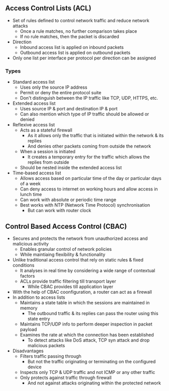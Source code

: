 ## Access Control Lists (ACL)
- Set of rules defined to control network traffic and reduce network attacks
  - Once a rule matches, no further comparison takes place
  - If no rule matches, then the packet is discarded
- Direction
  - Inbound access list is applied on inbound packets
  - Outbound access list is applied on outbound packets
- Only one list per interface per protocol per direction can be assigned

### Types
- Standard access list
  - Uses only the source IP address
  - Permit or deny the entire protocol suite
  - Don't distinguish between the IP traffic like TCP, UDP, HTTPS, etc.
- Extended access list
  - Uses source IP & port and destination IP & port
  - Can also mention which type of IP traffic should be allowed or denied
- Reflexive access list
  - Acts as a stateful firewall
    - As it allows only the traffic that is initiated within the network & its replies
    - And denies other packets coming from outside the network
  - When a session is initiated
    - It creates a temporary entry for the traffic which allows the replies from outside
  - Should be nested inside the extended access list
- Time-based access list
  - Allows access based on particular time of the day or particular days of a week
  - Can deny access to internet on working hours and allow access in lunch time
  - Can work with absolute or periodic time range
  - Best works with NTP (Network Time Protocol) synchronisation
    - But can work with router clock

## Control Based Access Control (CBAC)
- Secures and protects the network from unauthorized access and malicious activity
  - Enables granular control of network policies
  - While maintiaing flexibility & functionality
- Unlike traditional access control that rely on static rules & fixed conditions
  - It analyses in real time by considering a wide range of contextual factors
  - ACLs provide traffic filtering till transport layer
    - While CBAC provides till application layer
- With the help of CBAC coonfiguration, a router can act as a firewall
- In addition to access lists
  - Maintains a state table in which the sessions are maintained in memory
    - The outbound traffic & its replies can pass the router using this state entry
  - Maintains TCP/UDP info to perform deeper inspection in packet payload
  - Examines the rate at which the connection has been established
    - To detect attacks like DoS attack, TCP syn attack and drop malicious packets
- Disadvantages
  - Filters traffic passing through
    - But not the traffic originating or terminating on the configured device
  - Inspects only TCP & UDP traffic and not ICMP or any other traffic
  - Only protects against traffic through firewall
    - And not against attacks originating within the protected network
